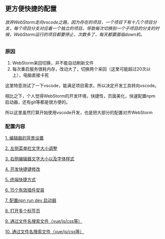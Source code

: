 ## 更方便快捷的配置

###### 放弃WebStorm走向vscode之路，因为存在的项目，一个项目下有十几个项目分支，每个项目分支对应着一个独立的项目。导致每次切换到一个子项目的分支的时候，WebStorm运行的项目都要停止，次数多了，每天都要面临down机。


### 原因

1. WebStorm来回切换，并不能自动刷新文件
2. 每次重启服务很耗内存，改动大了，切换两个来回（这里可能超过20次以上），电脑直接卡死


这里特意测试了一下vscode，能满足项目需求，所以决定开发工具转向vscode。

相比之下，个人觉得WebStorm的开发环境，快捷性，页面美化，快速配置npm启动器，还有git等都是很方便的。

所以这里虽然打算开始使用vscode开发，也是把大部分的配置对齐WebStorm


### 配置内容

[1. 编辑器的背景设置](https://github.com/Velg03961485/vscodeOfMore/tree/main/setting1)

[2. 左侧菜单栏文字大小调整](https://github.com/Velg03961485/vscodeOfMore/tree/main/setting2)

[3. 右侧编辑器文字大小以及字体样式](https://github.com/Velg03961485/vscodeOfMore/tree/main/setting3)

[4. 开发快捷键修改](https://github.com/Velg03961485/vscodeOfMore/tree/main/setting4)

[5. 终端快捷方式](https://github.com/Velg03961485/vscodeOfMore/tree/main/setting5)

[6. 15个有效插件安装](https://github.com/Velg03961485/vscodeOfMore/tree/main/setting6)

[7. 配置npn run dev 启动器](https://github.com/Velg03961485/vscodeOfMore/tree/main/setting7)

[8. 打开多个标签页](https://github.com/Velg03961485/vscodeOfMore/tree/main/setting8)

[9. 通过文件名搜索文件（vue/js/css等）](https://github.com/Velg03961485/vscodeOfMore/tree/main/setting9)

[10. 通过文件名搜索文件（vue/js/css等）](https://github.com/Velg03961485/vscodeOfMore/tree/main/setting10)